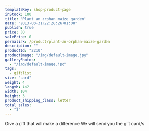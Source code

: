 ```yaml
---
templateKey: shop-product-page
inStock: 100
title: "Plant an orphan maize garden"
date: "2013-03-31T22:28:26+01:00"
publish: true
price: 50
salePrice: 0
permalink: /product/plant-an-orphan-maize-garden
description: ""
productId: "2210"
productImage: "/img/default-image.jpg"
galleryPhotos:
  - "/img/default-image.jpg"
tags:
  - giftlist
size: "card"
weight: 4
length: 147
width: 104
height: 3
product_shipping_class: letter
total_sales:
  - "1"
---
```


Give a gift that will make a difference We will send you the gift card/s
